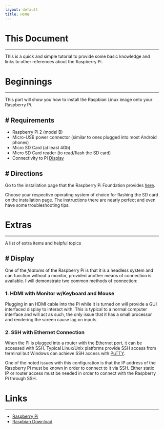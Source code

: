 ```yaml
---
layout: default
title: Home
---
```


# This Document
***
This is a quick and simple tutorial to provide some basic knowledge and links to other references about the Raspberry Pi.

# Beginnings
***
This part will show you how to install the Raspbian Linux image onto your Raspberry Pi.

## \# Requirements
- Raspberry Pi 2 (model B)
- Micro-USB power connector (similar to ones plugged into most Android phones)
- Micro SD Card (at least 4Gb)
- Micro SD Card reader (to read/flash the SD card)
- Connectivity to Pi [Display](#display)

## \# Directions
Go to the installation page that the Raspberry Pi Foundation provides [here](https://www.raspberrypi.org/documentation/installation/installing-images/README.md).

Choose your respective operating system of choice for flashing the SD card on the installation page. The instructions there are nearly perfect and even have some troubleshooting tips.

# Extras
***
A list of extra items and helpful topics

## \# Display
One of the *features* of the Raspberry Pi is that it is a headless system and can function without a monitor, provided another means of connection is available. I will demonstrate two common methods of connection:

### 1. HDMI with Monitor w/Keyboard and Mouse
Plugging in an HDMI cable into the Pi while it is turned on will provide a GUI interfaced display to interact with. This is typical to a normal computer interface and will act as such, the only issue that it has a small processor and rendering the screen cause lag on inputs.

### 2. SSH with Ethernet Connection
When the Pi is plugged into a router with the Ethernet port, it can be accessed with SSH. Typical Linux/Unix platforms provide SSH access from terminal but Windows can achieve SSH access with [PuTTY](http://www.chiark.greenend.org.uk/~sgtatham/putty/).

One of the noted issues with this configuration is that the IP address of the Raspberry Pi must be known in order to connect to it via SSH. Either static IP or router access must be needed in order to connect with the Raspberry Pi through SSH.

# Links
***
- [Raspberry Pi](https://www.raspberrypi.org/)
- [Raspbian Download](https://www.raspberrypi.org/downloads/raspbian/)

